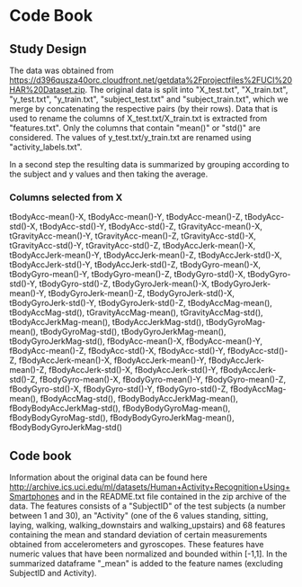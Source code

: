 # Code Book
## Study Design
The data was obtained from https://d396qusza40orc.cloudfront.net/getdata%2Fprojectfiles%2FUCI%20HAR%20Dataset.zip. The original data is split into "X_test.txt", "X_train.txt", "y_test.txt", "y_train.txt", "subject_test.txt" and "subject_train.txt", which we merge by concatenating the respective pairs (by their rows). Data that is used to rename the columns of X_test.txt/X_train.txt is extracted from "features.txt". Only the columns that contain "mean()" or "std()" are considered.
The values of y_test.txt/y_train.txt are renamed using "activity_labels.txt".

In a second step the resulting data is summarized by grouping according to the subject and y values and then taking the average.

### Columns selected from X
tBodyAcc-mean()-X, tBodyAcc-mean()-Y, tBodyAcc-mean()-Z, tBodyAcc-std()-X, tBodyAcc-std()-Y, tBodyAcc-std()-Z, tGravityAcc-mean()-X, tGravityAcc-mean()-Y, tGravityAcc-mean()-Z, tGravityAcc-std()-X, tGravityAcc-std()-Y, tGravityAcc-std()-Z, tBodyAccJerk-mean()-X, tBodyAccJerk-mean()-Y, tBodyAccJerk-mean()-Z, tBodyAccJerk-std()-X, tBodyAccJerk-std()-Y, tBodyAccJerk-std()-Z, tBodyGyro-mean()-X, tBodyGyro-mean()-Y, tBodyGyro-mean()-Z, tBodyGyro-std()-X, tBodyGyro-std()-Y, tBodyGyro-std()-Z, tBodyGyroJerk-mean()-X, tBodyGyroJerk-mean()-Y, tBodyGyroJerk-mean()-Z, tBodyGyroJerk-std()-X, tBodyGyroJerk-std()-Y, tBodyGyroJerk-std()-Z, tBodyAccMag-mean(), tBodyAccMag-std(), tGravityAccMag-mean(), tGravityAccMag-std(), tBodyAccJerkMag-mean(), tBodyAccJerkMag-std(), tBodyGyroMag-mean(), tBodyGyroMag-std(), tBodyGyroJerkMag-mean(), tBodyGyroJerkMag-std(), fBodyAcc-mean()-X, fBodyAcc-mean()-Y, fBodyAcc-mean()-Z, fBodyAcc-std()-X, fBodyAcc-std()-Y, fBodyAcc-std()-Z, fBodyAccJerk-mean()-X, fBodyAccJerk-mean()-Y, fBodyAccJerk-mean()-Z, fBodyAccJerk-std()-X, fBodyAccJerk-std()-Y, fBodyAccJerk-std()-Z, fBodyGyro-mean()-X, fBodyGyro-mean()-Y, fBodyGyro-mean()-Z, fBodyGyro-std()-X, fBodyGyro-std()-Y, fBodyGyro-std()-Z, fBodyAccMag-mean(), fBodyAccMag-std(), fBodyBodyAccJerkMag-mean(), fBodyBodyAccJerkMag-std(), fBodyBodyGyroMag-mean(), fBodyBodyGyroMag-std(), fBodyBodyGyroJerkMag-mean(), fBodyBodyGyroJerkMag-std()

## Code book
Information about the original data can be found here http://archive.ics.uci.edu/ml/datasets/Human+Activity+Recognition+Using+Smartphones and in the README.txt file contained in the zip archive of the data. 
The features consists of a "SubjectID" of the test subjects (a number between 1 and 30), an "Activity" (one of the 6 values standing, sitting, laying, walking, walking_downstairs and walking_upstairs) and 68 features containing the mean and standard deviation of certain measurements obtained from accelerometers and gyroscopes. These features have numeric values that have been  normalized and bounded within [-1,1].
In the summarized dataframe "_mean" is added to the feature names (excluding SubjectID and Activity).